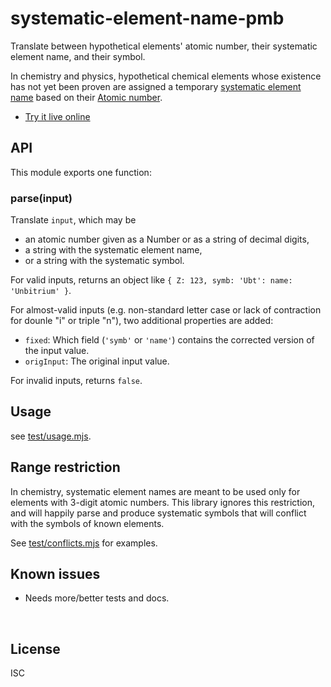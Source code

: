 ﻿
<!--#echo json="package.json" key="name" underline="=" -->
systematic-element-name-pmb
===========================
<!--/#echo -->

<!--#echo json="package.json" key="description" -->
Translate between hypothetical elements&#39; atomic number, their systematic
element name, and their symbol.
<!--/#echo -->


In chemistry and physics, hypothetical chemical elements whose existence has
not yet been proven are assigned a temporary
[systematic element name][wp-sename] based on their [Atomic number][wp-atnum].

* [Try it live online][ghp-try]

  [wp-sename]: https://en.wikipedia.org/wiki/Systematic_element_name
  [wp-atnum]: https://en.wikipedia.org/wiki/Atomic_number
  [ghp-try]: https://mk-pmb.github.io/systematic-element-name-pmb-js/web.html



API
---

This module exports one function:

### parse(input)

Translate `input`, which may be

* an atomic number given as a Number or as a string of decimal digits,
* a string with the systematic element name,
* or a string with the systematic symbol.

For valid inputs, returns an object like
`{ Z: 123, symb: 'Ubt': name: 'Unbitrium' }`.

For almost-valid inputs (e.g. non-standard letter case or lack of contraction
for dounle "i" or triple "n"), two additional properties are added:

* `fixed`: Which field (`'symb'` or `'name'`)
  contains the corrected version of the input value.
* `origInput`: The original input value.

For invalid inputs, returns `false`.



Usage
-----

see [test/usage.mjs](test/usage.mjs).



Range restriction
-----------------

In chemistry, systematic element names are meant to be used only for elements
with 3-digit atomic numbers.
This library ignores this restriction, and will happily parse and produce
systematic symbols that will conflict with the symbols of known elements.

See [test/conflicts.mjs](test/conflicts.mjs) for examples.


<!--#toc stop="scan" -->



Known issues
------------

* Needs more/better tests and docs.




&nbsp;


License
-------
<!--#echo json="package.json" key=".license" -->
ISC
<!--/#echo -->

